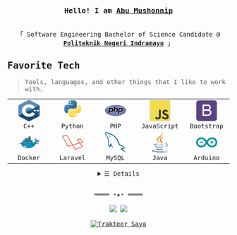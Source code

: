 <h3 align="center"><samp>Hello! I am <b><a rel="nofollow noopener noreferrer" target="_blank" href="https://github.com/mushonnip">Abu Mushonnip</a></b></samp></h3>
<p align="center"><br>
  <samp>
    「 Software Engineering Bachelor of Science Candidate @ <b><a target="_blank" href="https://github.com/mushonnip">Politeknik Negeri Indramayu</a></b> 」<br>
  </samp>
</p>
  <samp>
<h2 align="left" id="macropower-tech">Favorite Tech</h2>

> Tools, languages, and other things that I like to work with.

<table>
  <tr>
    <td align="center" width="96">
      <a href="#">
        <img src="./img/cpp.svg" width="48" height="48" alt="C++" />
      </a>
      <br>C++
    </td>
    <td align="center" width="96">
      <a href="#">
        <img src="./img/python-original.svg" width="48" height="48" alt="Python" />
      </a>
      <br>Python
    </td>
    <td align="center" width="96">
      <a href="#">
        <img src="./img/php.svg" width="48" height="48" alt="PHP" />
      </a>
      <br>PHP
    </td>
    <td align="center" width="96">
      <a href="#">
        <img src="./img/javascript-original.svg" width="48" height="48" alt="JavaScript" />
      </a>
      <br>JavaScript
    </td>
    <td align="center" width="96">
      <a href="#">
        <img src="./img/bootstrap-plain.svg" width="48" height="48" alt="Bootstrap" />
      </a>
      <br>Bootstrap
    </td>
  </tr>
  <tr>
    <td align="center" width="96"> 
      <a href="#" >
        <img src="./img/docker-original.svg" width="48" height="48" alt="Docker" />
      </a>
      <br>Docker
    </td>
    <td align="center" width="96">
      <a href="#">
        <img src="./img/laravel.svg" width="48" height="48" alt="Laravel" />
      </a>
      <br>Laravel
    </td>
    <td align="center"  width="96">
      <a href="#">
        <img src="./img/mysql-original.svg" width="48" height="48" alt="MySQL" />
      </a>
      <br>MySQL
    </td>
    <td align="center" width="96">
      <a href="#" >
        <img src="./img/java.svg" width="48" height="48" alt="Java" />
      </a>
      <br>Java
    </td>
    <td align="center" width="96">
      <a href="#" >
        <img src="./img/arduino.svg" width="48" height="48" alt="Arduino" />
      </a>
      <br>Arduino
    </td>
  </tr>
</table>
  </samp>
<details align="center">
   <summary> <samp>&#9776; Details</samp></summary>
<!--    <p align="center"> -->
     <br>
     <table>
   <td width="40%" valign="top">
    <h3 align="center"> GitHub Stats<h3>
    <p align="center">
      <img src="https://github-readme-stats.vercel.app/api?username=mushonnip&theme=monokai&column=7&no-frame=true" />
    </p>
   </td>
   <td width="40%" valign="top">
    <h3 align="center"> Most used languages</h3>
     <p align="center">
      <img src="https://github-readme-stats.vercel.app/api/top-langs/?username=mushonnip&theme=monokai&column=7&no-frame=true"/>
     </p>
  </td>
</table>
     
     
  
  
  
  </samp>
  </p>
</details>
<br>
<samp>
  <p align="center">
    ════ ⋆★⋆ ════<br><br>
    <a href="https://twitter.com/mushonnip_abu"><img src="https://img.icons8.com/color/50/000000/twitter-circled.png" width="48"></a>
    <a href="https://linkedin.com/in/mushonnip"><img src="https://img.icons8.com/fluent/48/000000/linkedin.png" width="48"></a>
    <br><br>
    <a href="https://trakteer.id/mushonnip/tip" target="_blank"><img id="wse-buttons-preview" src="https://cdn.trakteer.id/images/embed/trbtn-blue-6.png" style="border:0px;height:40px;" alt="Trakteer Saya" height="40"></a>
  </p>
</samp>
